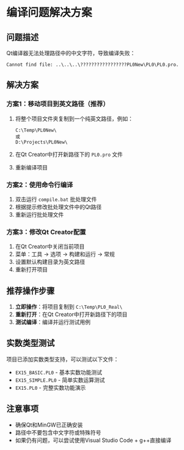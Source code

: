 # 编译问题解决方案

## 问题描述
Qt编译器无法处理路径中的中文字符，导致编译失败：
```
Cannot find file: ..\..\..\?????????????????PL0New\PL0\PL0.pro.
```

## 解决方案

### 方案1：移动项目到英文路径（推荐）
1. 将整个项目文件夹复制到一个纯英文路径，例如：
   ```
   C:\Temp\PL0New\
   或
   D:\Projects\PL0New\
   ```

2. 在Qt Creator中打开新路径下的 `PL0.pro` 文件

3. 重新编译项目

### 方案2：使用命令行编译
1. 双击运行 `compile.bat` 批处理文件
2. 根据提示修改批处理文件中的Qt路径
3. 重新运行批处理文件

### 方案3：修改Qt Creator配置
1. 在Qt Creator中关闭当前项目
2. 菜单：工具 -> 选项 -> 构建和运行 -> 常规
3. 设置默认构建目录为英文路径
4. 重新打开项目

## 推荐操作步骤

1. **立即操作**：将项目复制到 `C:\Temp\PL0_Real\` 
2. **重新打开**：在Qt Creator中打开新路径下的项目
3. **测试编译**：编译并运行测试用例

## 实数类型测试

项目已添加实数类型支持，可以测试以下文件：
- `EX15_BASIC.PL0` - 基本实数功能测试
- `EX15_SIMPLE.PL0` - 简单实数运算测试  
- `EX15.PL0` - 完整实数功能演示

## 注意事项
- 确保Qt和MinGW已正确安装
- 路径中不要包含中文字符或特殊符号
- 如果仍有问题，可以尝试使用Visual Studio Code + g++直接编译
